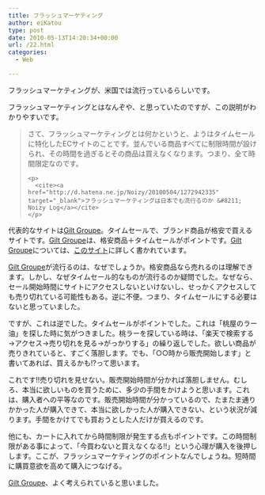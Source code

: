 ```yaml
---
title: フラッシュマーケティング
author: eiKatou
type: post
date: 2010-05-13T14:20:34+00:00
url: /22.html
categories:
  - Web

---
```

<div class="section">
  <p>
    フラッシュマーケティングが、米国では流行っているらしいです。
  </p>
  
  <p>
    フラッシュマーケティングとはなんぞや、と思っていたのですが、この説明がわかりやすいです。
  </p>
  
  <blockquote title="http://d.hatena.ne.jp/Noizy/20100504/1272942335" cite="http://d.hatena.ne.jp/Noizy/20100504/1272942335">
    <p>
      さて、フラッシュマーケティングとは何かというと、ようはタイムセールに特化したECサイトのことです。並んでいる商品すべてに制限時間が設けられ、その時間を過ぎるとその商品は買えなくなります。つまり、全て時間限定なのです。
    </p>
    
    <p>
      <cite><a href="http://d.hatena.ne.jp/Noizy/20100504/1272942335" target="_blank">フラッシュマーケティングは日本でも流行るのか &#8211; Noizy Log</a></cite>
    </p>
  </blockquote>
  
  <p>
    代表的なサイトは<a href="http://www.gilt.com/" target="_blank">Gilt Groupe</a>。タイムセールで、ブランド商品が格安で買えるサイトです。<a href="http://www.gilt.com/" target="_blank">Gilt Groupe</a>は、格安商品＋タイムセールがポイントです。<a href="http://www.gilt.com/" target="_blank">Gilt Groupe</a>については、<a href="http://d.hatena.ne.jp/Noizy/20090506/1241596306" target="_blank">このサイト</a>に詳しく書かれています。
  </p>
  
  <p>
    <a href="http://www.gilt.com/" target="_blank">Gilt Groupe</a>が流行るのは、なぜでしょうか。格安商品なら売れるのは理解できます。しかし、なぜタイムセール的なものが流行るのか疑問でした。なぜなら、セール開始時間にサイトにアクセスしないといけないし、せっかくアクセスしても売り切れている可能性もある。逆に不便。つまり、タイムセールにする必要はないと思っていました。
  </p>
  
  <p>
    ですが、これは逆でした。タイムセールがポイントでした。これは「桃屋のラー油」を探した時に気がつきました。桃ラーを探している時は、「楽天で検索する→アクセス→売り切れを見る→がっかりする」の繰り返しでした。欲しい商品が売りきれていると、すごく落胆します。でも、「○○時から販売開始します」と書いてあれば、買えるかも!?って思います。
  </p>
  
  <p>
    これです!!売り切れを見せない。販売開始時間が分かれば落胆しません。むしろ、本当に欲しいものを買うために、多少の手間をかけようと思います。これは、購入者への平等なのです。販売開始時間が分かっているので、たまたま通りかかった人が購入できて、本当に欲しかった人が購入できない、という状況が減ります。手間をかけてでも買おうとした人だけが買えるのです。
  </p>
  
  <p>
    他にも、カートに入れてから時間制限が発生する点もポイントです。この時間制限がある事によって、「今買わないと買えなくなる!!」という心理が購入を後押しします。ここが、フラッシュマーケティングのポイントなんでしょうね。短時間に購買意欲を高めて購入につなげる。
  </p>
  
  <p>
    <a href="http://www.gilt.com/" target="_blank">Gilt Groupe</a>、よく考えられていると思いました。
  </p>
</div>
